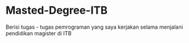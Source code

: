 # Masted-Degree-ITB
Berisi tugas - tugas pemrograman yang saya kerjakan selama menjalani pendidikan magister di ITB
